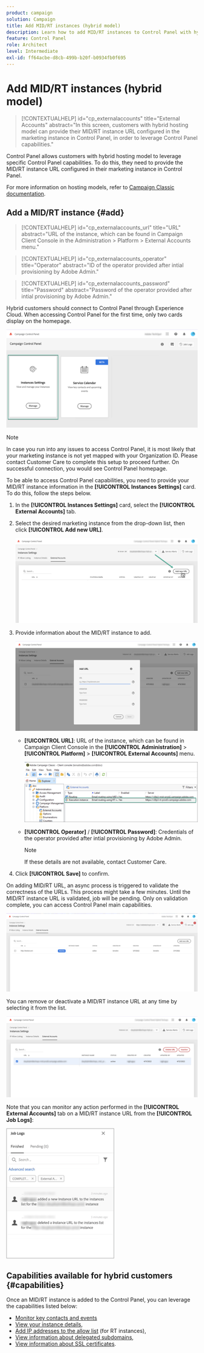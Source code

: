 ```yaml
---
product: campaign
solution: Campaign
title: Add MID/RT instances (hybrid model)
description: Learn how to add MID/RT instances to Control Panel with hybrid hosting model.
feature: Control Panel
role: Architect
level: Intermediate
exl-id: ff64acbe-d8cb-499b-b20f-b0934fb0f695
---
```

# Add MID/RT instances (hybrid model)

>[!CONTEXTUALHELP]
>id="cp_externalaccounts"
>title="External Accounts"
>abstract="In this screen, customers with hybrid hosting model can provide their MID/RT instance URL configured in the marketing instance in Control Panel, in order to leverage Control Panel capabilities."

Control Panel allows customers with hybrid hosting model to leverage specific Control Panel capabilities. To do this, they need to provide the MID/RT instance URL configured in their marketing instance in Control Panel.

For more information on hosting models, refer to [Campaign Classic documentation](https://experienceleague.adobe.com/docs/campaign-classic/using/installing-campaign-classic/architecture-and-hosting-models/hosting-models-lp/hosting-models.html).

## Add a MID/RT instance {#add}

>[!CONTEXTUALHELP]
>id="cp_externalaccounts_url"
>title="URL"
>abstract="URL of the instance, which can be found in Campaign Client Console in the Administration > Platform > External Accounts menu."

>[!CONTEXTUALHELP]
>id="cp_externalaccounts_operator"
>title="Operator"
>abstract="ID of the operator provided after intial provisioning by Adobe Admin."

>[!CONTEXTUALHELP]
>id="cp_externalaccounts_password"
>title="Password"
>abstract="Password of the operator provided after intial provisioning by Adobe Admin."

Hybrid customers should connect to Control Panel through Experience Cloud. When accessing Control Panel for the first time, only two cards display on the homepage.

![](assets/hybrid-homepage.png)

>[!NOTE]
>
>In case you run into any issues to access Control Panel, it is most likely that your marketing instance is not yet mapped with your Organization ID. Please contact Customer Care to complete this setup to proceed further. On successful connection, you would see Control Panel homepage.

To be able to access Control Panel capabilities, you need to provide your MID/RT instance information in the **[!UICONTROL Instances Settings]** card. To do this, follow the steps below.

1. In the **[!UICONTROL Instances Settings]** card, select the **[!UICONTROL External Accounts]** tab.

1. Select the desired marketing instance from the drop-down list, then click **[!UICONTROL Add new URL]**.

    ![](assets/external-account-addbutton.png)

1. Provide information about the MID/RT instance to add.

    ![](assets/external-account-add.png)

    * **[!UICONTROL URL]**: URL of the instance, which can be found in Campaign Client Console in the **[!UICONTROL Administration]** > **[!UICONTROL Platform]** > **[!UICONTROL External Accounts]** menu.

        ![](assets/external-account-url.png)

    * **[!UICONTROL Operator]** / **[!UICONTROL Password]**: Credentials of the operator provided after intial provisioning by Adobe Admin. 

        >[!NOTE]
        >
        >If these details are not available, contact Customer Care.

1. Click **[!UICONTROL Save]** to confirm.

On adding MID/RT URL, an async process is triggered to validate the correctness of the URLs. This process might take a few minutes. Until the MID/RT instance URL is validated, job will be pending. Only on validation complete, you can access Control Panel main capabilities.

![](assets/external-account-pending.png)

You can remove or deactivate a MID/RT instance URL at any time by selecting it from the list.

![](assets/external-account-edit.png)

Note that you can monitor any action performed in the **[!UICONTROL External Accounts]** tab on a MID/RT instance URL from the **[!UICONTROL Job Logs]**: 

![](assets/external-account-logs.png)

## Capabilities available for hybrid customers {#capabilities}

Once an MID/RT instance is added to the Control Panel, you can leverage the capabilities listed below:

* [Monitor key contacts and events](../../service-events/service-events.md)
* [View your instance details](../../instances-settings/using/instance-details.md),
* [Add IP addresses to the allow list](../../instances-settings/using/ip-allow-listing-instance-access.md) (for RT instances),
* [View information about delegated subdomains](../../subdomains-certificates/using/monitoring-subdomains.md),
* [View information about SSL certificates](../../subdomains-certificates/using/monitoring-ssl-certificates.md).
